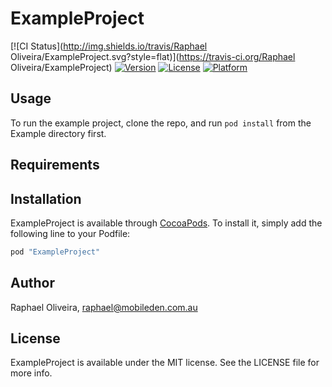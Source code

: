 # ExampleProject

[![CI Status](http://img.shields.io/travis/Raphael Oliveira/ExampleProject.svg?style=flat)](https://travis-ci.org/Raphael Oliveira/ExampleProject)
[![Version](https://img.shields.io/cocoapods/v/ExampleProject.svg?style=flat)](http://cocoapods.org/pods/ExampleProject)
[![License](https://img.shields.io/cocoapods/l/ExampleProject.svg?style=flat)](http://cocoapods.org/pods/ExampleProject)
[![Platform](https://img.shields.io/cocoapods/p/ExampleProject.svg?style=flat)](http://cocoapods.org/pods/ExampleProject)

## Usage

To run the example project, clone the repo, and run `pod install` from the Example directory first.

## Requirements

## Installation

ExampleProject is available through [CocoaPods](http://cocoapods.org). To install
it, simply add the following line to your Podfile:

```ruby
pod "ExampleProject"
```

## Author

Raphael Oliveira, raphael@mobileden.com.au

## License

ExampleProject is available under the MIT license. See the LICENSE file for more info.

